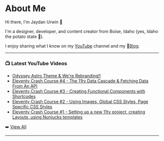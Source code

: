 # About Me

Hi there, I'm Jaydan Urwin 👋

I'm a designer, developer, and content creator from Boise, Idaho (yes, Idaho the potato state 🥔).

I enjoy sharing what I know on my [YouTube](https://youtube.jaydanurwin.com) channel and my 📝[Blog](https://jaydanurwin.com/blog).

--- 

### 📺 Latest YouTube Videos 
<!-- YOUTUBE:START -->
- [Odyssey Astro Theme &amp; We&#39;re Rebranding!!](https://www.youtube.com/watch?v=7B74jDONNdk)
- [Eleventy Crash Course #4 - The 11ty Data Cascade &amp; Fetching Data From An API](https://www.youtube.com/watch?v=4Uv8C1wco6U)
- [Eleventy Crash Course #3 - Creating Functional Components with Shortcodes](https://www.youtube.com/watch?v=ty0_xOxeRCU)
- [Eleventy Crash Course #2 - Using Images, Global CSS Styles, Page Specific CSS Styles](https://www.youtube.com/watch?v=WTVv5IbPN1k)
- [Eleventy Crash Course #1 - Setting up a new 11ty project, creating Layouts, using Nunjucks templates](https://www.youtube.com/watch?v=uzM5lETc6Sg)
<!-- YOUTUBE:END --> 

➡️ [View All](https://youtube.com/jaydanurwin) 

---

<!--
**jaydanurwin/jaydanurwin** is a ✨ _special_ ✨ repository because its `README.md` (this file) appears on your GitHub profile.

Here are some ideas to get you started:

- 🔭 I’m currently working on ...
- 🌱 I’m currently learning ...
- 👯 I’m looking to collaborate on ...
- 🤔 I’m looking for help with ...
- 💬 Ask me about ...
- 📫 How to reach me: ...
- 😄 Pronouns: ...
- ⚡ Fun fact: ...
-->
